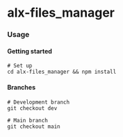 # alx-files_manager

### Usage
#### Getting started
```
# Set up
cd alx-files_manager && npm install
```

#### Branches
```
# Development branch
git checkout dev

# Main branch
git checkout main
```
